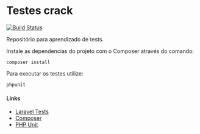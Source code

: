 # Testes crack

[![Build Status](https://travis-ci.org/cracolandia/base.svg?branch=master)](https://travis-ci.org/cracolandia/base)

Repositório para aprendizado de tests.

Instale as dependencias do projeto com o Composer através do comando: 

```` shell
composer install
````

Para executar os testes utilize:

```` shell
phpunit
````

#### Links
* [Laravel Tests](https://laravel.com/docs/5.2/testing)
* [Composer](https://getcomposer.org/)
* [PHP Unit](https://phpunit.de/)